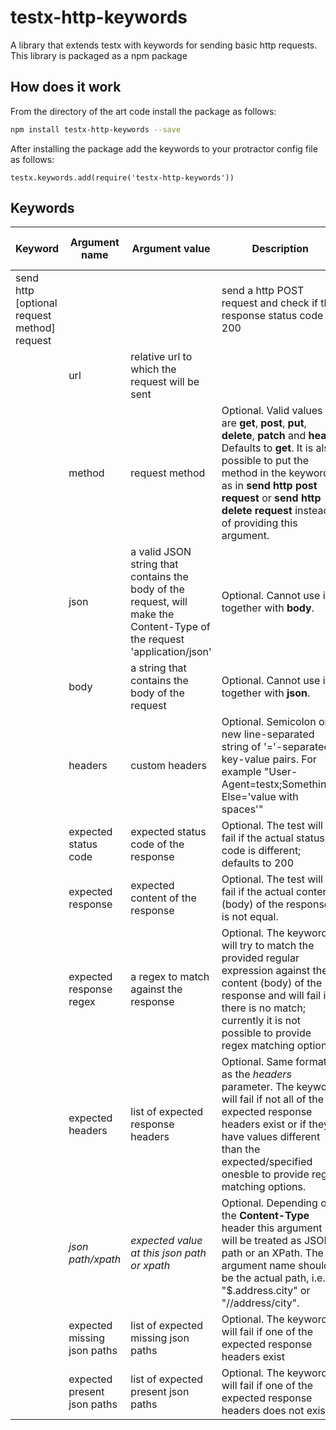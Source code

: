testx-http-keywords
=====

A library that extends testx with keywords for sending basic http requests. This library is packaged as a npm package

## How does it work
From the directory of the art code install the package as follows:
```sh
npm install testx-http-keywords --save
```

After installing the package add the keywords to your protractor config file as follows:

```
testx.keywords.add(require('testx-http-keywords'))
```

## Keywords

| Keyword                   | Argument name | Argument value  | Description | Supports repeating arguments |
| ----------------------    | ------------- | --------------- |------------ | ---------------------------- |
| send http [optional request method] request         |               |                 | send a http POST request and check if the response status code is 200 |  |
|                           | url           | relative url to which the request will be sent || No |
|                           | method        | request method  | Optional. Valid values are **get**, **post**, **put**, **delete**, **patch** and **head**. Defaults to **get**. It is also possible to put the method in the keyword, as in **send http post request** or **send http delete request** instead of providing this argument. | No |
|                           | json          | a valid JSON string that contains the body of the request, will make the Content-Type of the request 'application/json' | Optional. Cannot use it together with **body**. | No |
|                           | body          | a string that contains the body of the request | Optional. Cannot use it together with **json**. | No |
|                           | headers       | custom headers | Optional. Semicolon or new line-separated string of '='-separated key-value pairs. For example "User-Agent=testx;Something-Else='value with spaces'"| No |
|                           | expected status code   | expected status code of the response | Optional. The test will fail if the actual status code is different; defaults to 200| No |
|                           | expected response  | expected content of the response | Optional. The test will fail if the actual content (body) of the response is not equal. | No |
|                           | expected response regex | a regex to match against the response | Optional. The keyword will try to match the provided regular expression against the content (body) of the response and will fail if there is no match; currently it is not possible to provide regex matching options. | No |
|                           | expected headers | list of expected response headers | Optional. Same format as the *headers* parameter. The keyword will fail if not all of the expected response headers exist or if they have values different than the expected/specified onesble to provide regex matching options. | No |
|                           | *json path/xpath* | *expected value at this json path or xpath* | Optional. Depending on the **Content-Type** header this argument will be treated as JSON path or an XPath. The argument name should be the actual path, i.e. "$.address.city" or "//address/city". | Yes |
|                           | expected missing json paths | list of expected missing json paths | Optional. The keyword will fail if one of the expected response headers exist | No |
|                           | expected present json paths | list of expected present json paths | Optional. The keyword will fail if one of the expected response headers does not exist | No |
